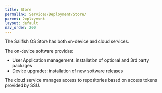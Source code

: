 ```yaml
---
title: Store
permalink: Services/Deployment/Store/
parent: Deployment
layout: default
nav_order: 200
---
```


The Sailfish OS Store has both on-device and cloud services.

The on-device software provides:

  - User Application management: installation of optional and 3rd party
    packages
  - Device upgrades: installation of new software releases

The cloud service manages access to repositories based on access tokens
provided by SSU.
